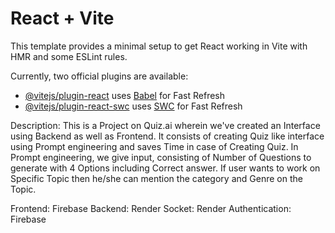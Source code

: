 # React + Vite

This template provides a minimal setup to get React working in Vite with HMR and some ESLint rules.

Currently, two official plugins are available:

- [@vitejs/plugin-react](https://github.com/vitejs/vite-plugin-react/blob/main/packages/plugin-react/README.md) uses [Babel](https://babeljs.io/) for Fast Refresh
- [@vitejs/plugin-react-swc](https://github.com/vitejs/vite-plugin-react-swc) uses [SWC](https://swc.rs/) for Fast Refresh

Description:
This is a Project on Quiz.ai wherein we've created an Interface using Backend as well as Frontend. It consists of creating Quiz like interface using Prompt engineering and saves Time in case of Creating Quiz. In Prompt engineering, we give input, consisting of Number of Questions to generate with 4 Options including Correct answer. If user wants to work on Specific Topic then he/she can mention the category and Genre on the Topic.

Frontend: Firebase
Backend: Render
Socket: Render
Authentication: Firebase
